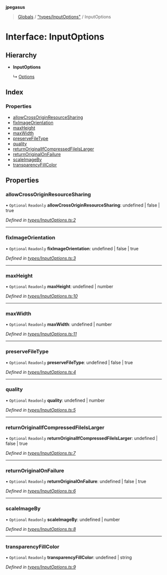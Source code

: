 **jpegasus**

> [Globals](../README.md) / ["types/InputOptions"](../modules/_types_inputoptions_.md) / InputOptions

# Interface: InputOptions

## Hierarchy

* **InputOptions**

  ↳ [Options](_types_options_.options.md)

## Index

### Properties

* [allowCrossOriginResourceSharing](_types_inputoptions_.inputoptions.md#allowcrossoriginresourcesharing)
* [fixImageOrientation](_types_inputoptions_.inputoptions.md#fiximageorientation)
* [maxHeight](_types_inputoptions_.inputoptions.md#maxheight)
* [maxWidth](_types_inputoptions_.inputoptions.md#maxwidth)
* [preserveFileType](_types_inputoptions_.inputoptions.md#preservefiletype)
* [quality](_types_inputoptions_.inputoptions.md#quality)
* [returnOriginalIfCompressedFileIsLarger](_types_inputoptions_.inputoptions.md#returnoriginalifcompressedfileislarger)
* [returnOriginalOnFailure](_types_inputoptions_.inputoptions.md#returnoriginalonfailure)
* [scaleImageBy](_types_inputoptions_.inputoptions.md#scaleimageby)
* [transparencyFillColor](_types_inputoptions_.inputoptions.md#transparencyfillcolor)

## Properties

### allowCrossOriginResourceSharing

• `Optional` `Readonly` **allowCrossOriginResourceSharing**: undefined \| false \| true

*Defined in [types/InputOptions.ts:2](https://github.com/TonyBrobston/jpegasus/blob/ba960ee/src/types/InputOptions.ts#L2)*

___

### fixImageOrientation

• `Optional` `Readonly` **fixImageOrientation**: undefined \| false \| true

*Defined in [types/InputOptions.ts:3](https://github.com/TonyBrobston/jpegasus/blob/ba960ee/src/types/InputOptions.ts#L3)*

___

### maxHeight

• `Optional` `Readonly` **maxHeight**: undefined \| number

*Defined in [types/InputOptions.ts:10](https://github.com/TonyBrobston/jpegasus/blob/ba960ee/src/types/InputOptions.ts#L10)*

___

### maxWidth

• `Optional` `Readonly` **maxWidth**: undefined \| number

*Defined in [types/InputOptions.ts:11](https://github.com/TonyBrobston/jpegasus/blob/ba960ee/src/types/InputOptions.ts#L11)*

___

### preserveFileType

• `Optional` `Readonly` **preserveFileType**: undefined \| false \| true

*Defined in [types/InputOptions.ts:4](https://github.com/TonyBrobston/jpegasus/blob/ba960ee/src/types/InputOptions.ts#L4)*

___

### quality

• `Optional` `Readonly` **quality**: undefined \| number

*Defined in [types/InputOptions.ts:5](https://github.com/TonyBrobston/jpegasus/blob/ba960ee/src/types/InputOptions.ts#L5)*

___

### returnOriginalIfCompressedFileIsLarger

• `Optional` `Readonly` **returnOriginalIfCompressedFileIsLarger**: undefined \| false \| true

*Defined in [types/InputOptions.ts:7](https://github.com/TonyBrobston/jpegasus/blob/ba960ee/src/types/InputOptions.ts#L7)*

___

### returnOriginalOnFailure

• `Optional` `Readonly` **returnOriginalOnFailure**: undefined \| false \| true

*Defined in [types/InputOptions.ts:6](https://github.com/TonyBrobston/jpegasus/blob/ba960ee/src/types/InputOptions.ts#L6)*

___

### scaleImageBy

• `Optional` `Readonly` **scaleImageBy**: undefined \| number

*Defined in [types/InputOptions.ts:8](https://github.com/TonyBrobston/jpegasus/blob/ba960ee/src/types/InputOptions.ts#L8)*

___

### transparencyFillColor

• `Optional` `Readonly` **transparencyFillColor**: undefined \| string

*Defined in [types/InputOptions.ts:9](https://github.com/TonyBrobston/jpegasus/blob/ba960ee/src/types/InputOptions.ts#L9)*
